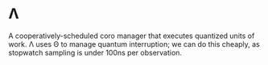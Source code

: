 # Λ
A cooperatively-scheduled coro manager that executes quantized units of work. Λ uses Θ to manage quantum interruption; we can do this cheaply, as stopwatch sampling is under 100ns per observation.
